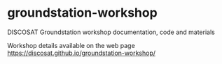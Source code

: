 # groundstation-workshop
DISCOSAT Groundstation workshop documentation, code and materials

Workshop details available on the web page <https://discosat.github.io/groundstation-workshop/>

